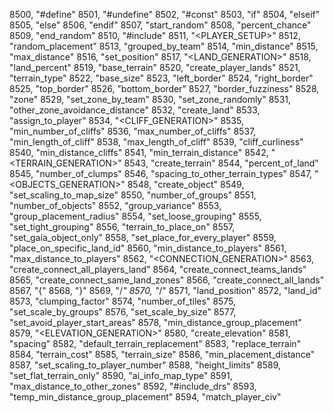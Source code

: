 ﻿8500, "#define"
8501, "#undefine"
8502, "#const"
8503, "if"
8504, "elseif"
8505, "else"
8506, "endif"
8507, "start_random"
8508, "percent_chance"
8509, "end_random"
8510, "#include"
8511, "<PLAYER_SETUP>"
8512, "random_placement"
8513, "grouped_by_team"
8514, "min_distance"
8515, "max_distance"
8516, "set_position"
8517, "<LAND_GENERATION>"
8518, "land_percent"
8519, "base_terrain"
8520, "create_player_lands"
8521, "terrain_type"
8522, "base_size"
8523, "left_border"
8524, "right_border"
8525, "top_border"
8526, "bottom_border"
8527, "border_fuzziness"
8528, "zone"
8529, "set_zone_by_team"
8530, "set_zone_randomly"
8531, "other_zone_avoidance_distance"
8532, "create_land"
8533, "assign_to_player"
8534, "<CLIFF_GENERATION>"
8535, "min_number_of_cliffs"
8536, "max_number_of_cliffs"
8537, "min_length_of_cliff"
8538, "max_length_of_cliff"
8539, "cliff_curliness"
8540, "min_distance_cliffs"
8541, "min_terrain_distance"
8542, "<TERRAIN_GENERATION>"
8543, "create_terrain"
8544, "percent_of_land"
8545, "number_of_clumps"
8546, "spacing_to_other_terrain_types"
8547, "<OBJECTS_GENERATION>"
8548, "create_object"
8549, "set_scaling_to_map_size"
8550, "number_of_groups"
8551, "number_of_objects"
8552, "group_variance"
8553, "group_placement_radius"
8554, "set_loose_grouping"
8555, "set_tight_grouping"
8556, "terrain_to_place_on"
8557, "set_gaia_object_only"
8558, "set_place_for_every_player"
8559, "place_on_specific_land_id"
8560, "min_distance_to_players"
8561, "max_distance_to_players"
8562, "<CONNECTION_GENERATION>"
8563, "create_connect_all_players_land"
8564, "create_connect_teams_lands"
8565, "create_connect_same_land_zones"
8566, "create_connect_all_lands"
8567, "{"
8568, "}"
8569, "/*"
8570, "*/"
8571, "land_position"
8572, "land_id"
8573, "clumping_factor"
8574, "number_of_tiles"
8575, "set_scale_by_groups"
8576, "set_scale_by_size"
8577, "set_avoid_player_start_areas"
8578, "min_distance_group_placement"
8579, "<ELEVATION_GENERATION>"
8580, "create_elevation"
8581, "spacing"
8582, "default_terrain_replacement"
8583, "replace_terrain"
8584, "terrain_cost"
8585, "terrain_size"
8586, "min_placement_distance"
8587, "set_scaling_to_player_number"
8588, "height_limits"
8589, "set_flat_terrain_only"
8590, "ai_info_map_type"
8591, "max_distance_to_other_zones"
8592, "#include_drs"
8593, "temp_min_distance_group_placement"
8594, "match_player_civ"
